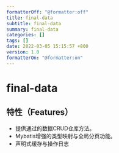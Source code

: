 ```yaml
---
formatterOff: "@formatter:off"
title: final-data 
subtitle: final-data 
summary: final-data
categories: [] 
tags: [] 
date: 2022-03-05 15:15:57 +800 
version: 1.0
formatterOn: "@formatter:on"
---
```


# final-data

## 特性（Features）

* 提供通过的数据CRUD仓库方法。
* Mybatis增强的类型映射与全局分页功能。
* 声明式缓存与操作日志